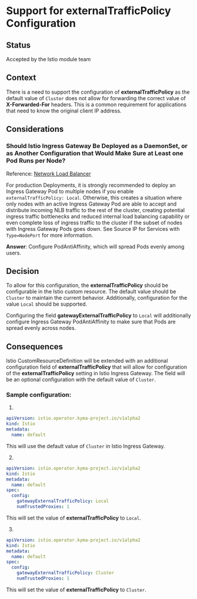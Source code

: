 # Support for **externalTrafficPolicy** Configuration

## Status

Accepted by the Istio module team

## Context
There is a need to support the configuration of **externalTrafficPolicy** as the default value of `Cluster` does not allow for forwarding the correct value of **X-Forwarded-For** headers. This is a common requirement for applications that need to know the original client IP address.

## Considerations

### Should Istio Ingress Gateway Be Deployed as a DaemonSet, or as Another Configuration that Would Make Sure at Least one Pod Runs per Node?

Reference: [Network Load Balancer](https://istio.io/latest/docs/tasks/security/authorization/authz-ingress/#network)

For production Deployments, it is strongly recommended to deploy an Ingress Gateway Pod to multiple nodes if you enable `externalTrafficPolicy: Local`. Otherwise, this creates a situation where only nodes with an active Ingress Gateway Pod are able to accept and distribute incoming NLB traffic to the rest of the cluster, creating potential ingress traffic bottlenecks and reduced internal load balancing capability or even complete loss of ingress traffic to the cluster if the subset of nodes with Ingress Gateway Pods goes down. See Source IP for Services with `Type=NodePort` for more information.

**Answer**: Configure PodAntiAffinity, which will spread Pods evenly among users.

## Decision
To allow for this configuration, the **externalTrafficPolicy** should be configurable in the Istio custom resource. The default value should be `Cluster` to maintain the current behavior. Additionally, configuration for the value `Local` should be supported.

Configuring the field **gatewayExternalTrafficPolicy** to `Local` will additionally configure Ingress Gateway PodAntiAffinity to make sure that Pods are spread evenly across nodes.

## Consequences
Istio CustomResourceDefinition will be extended with an additional configuration field of **externalTrafficPolicy** that will allow for configuration of the **externalTrafficPolicy** setting in Istio Ingress Gateway. The field will be an optional configuration with the default value of `Cluster`.

### Sample configuration:

1.
```yaml
apiVersion: istio.operator.kyma-project.io/v1alpha2
kind: Istio
metadata:
  name: default
```
This will use the default value of `Cluster` in Istio Ingress Gateway.

2.
```yaml
apiVersion: istio.operator.kyma-project.io/v1alpha2
kind: Istio
metadata:
  name: default
spec:
  config:
    gatewayExternalTrafficPolicy: Local
    numTrustedProxies: 1
```
This will set the value of **externalTrafficPolicy** to `Local`.

3.
```yaml
apiVersion: istio.operator.kyma-project.io/v1alpha2
kind: Istio
metadata:
  name: default
spec:
  config:
    gatewayExternalTrafficPolicy: Cluster
    numTrustedProxies: 1
```
This will set the value of **externalTrafficPolicy** to `Cluster`.

